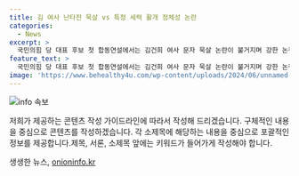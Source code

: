 ```yaml
---
title: 김 여사 난타전 묵살 vs 특정 세력 활개 정체성 논란
categories:
  - News
excerpt: >
  국민의힘 당 대표 후보 첫 합동연설에서는 김건희 여사 문자 묵살 논란이 불거지며 강한 논쟁이 벌어졌다. 한동훈 전 위원장은 특정 세력에 대항하겠다는 발언을 했고, 다른 주자들은 그의 정체성을 의심하고 사과를 촉구했다. 각 주자들의 입장은 분분하며, MBN에서 진행되는 방송토론회에서의 공방이 기대된다. (문단 요약)
feature_text: >
  국민의힘 당 대표 후보 첫 합동연설에서는 김건희 여사 문자 묵살 논란이 불거지며 강한 논쟁이 벌어졌다. 한동훈 전 위원장은 특정 세력에 대항하겠다는 발언을 했고, 다른 주자들은 그의 정체성을 의심하고 사과를 촉구했다. 각 주자들의 입장은 분분하며, MBN에서 진행되는 방송토론회에서의 공방이 기대된다. (문단 요약)
image: 'https://www.behealthy4u.com/wp-content/uploads/2024/06/unnamed-file.png'
---
```


<p><img src="https://www.behealthy4u.com/wp-content/uploads/2024/06/unnamed-file.png" alt="info 속보" /></p>

<p>저희가 제공하는 콘텐츠 작성 가이드라인에 따라서 작성해 드리겠습니다. 구체적인 내용을 중심으로 콘텐츠를 작성하겠습니다. 각 소제목에 해당하는 내용을 중심으로 포괄적인 정보를 제공합니다.제목, 서론, 소제목 앞에는 키워드가 들어가게 작성해야 합니다.</p>
생생한 뉴스, <a href="https://onioninfo.kr" rel="dofollow">onioninfo.kr</a>


